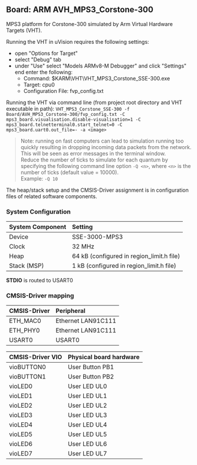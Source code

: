 Board: ARM AVH_MPS3_Corstone-300
----------------------------------------------

MPS3 platform for Corstone-300 simulated by Arm Virtual Hardware Targets (VHT).

Running the VHT in uVision requires the following settings:
 - open "Options for Target"
 - select "Debug" tab
 - under "Use" select "Models ARMv8-M Debugger" and click "Settings" end enter the following:
   - Command: $KARM\VHT\VHT_MPS3_Corstone_SSE-300.exe
   - Target: cpu0
   - Configuration File: fvp_config.txt

Running the VHT via command line (from project root directory and VHT executable in path):
`VHT_MPS3_Corstone_SSE-300 -f Board/AVH_MPS3_Corstone-300/fvp_config.txt -C mps3_board.visualisation.disable-visualisation=1 -C mps3_board.telnetterminal0.start_telnet=0 -C mps3_board.uart0.out_file=- -a <image>`

> Note: running on fast computers can lead to simulation running too quickly resulting in dropping incoming data packets from the network. 
  This will be seen as error messages in the terminal window.  
  Reduce the number of ticks to simulate for each quantum by specifying the following command line option `-Q <n>`, 
  where `<n>` is the number of ticks (default value = 10000).  
  Example: `-Q 10`

The heap/stack setup and the CMSIS-Driver assignment is in configuration files of related software components.

### System Configuration

| System Component        | Setting
|:------------------------|:----------------------------------------
| Device                  | SSE-3000-MPS3
| Clock                   | 32 MHz
| Heap                    | 64 kB (configured in region_limit.h file)
| Stack (MSP)             | 1 kB (configured in region_limit.h file)

**STDIO** is routed to USART0

### CMSIS-Driver mapping

| CMSIS-Driver | Peripheral
|:-------------|:----------
| ETH_MAC0     | Ethernet LAN91C111
| ETH_PHY0     | Ethernet LAN91C111
| USART0       | USART0

| CMSIS-Driver VIO  | Physical board hardware
|:------------------|:-----------------------
| vioBUTTON0        | User Button PB1
| vioBUTTON1        | User Button PB2
| vioLED0           | User LED UL0
| vioLED1           | User LED UL1
| vioLED2           | User LED UL2
| vioLED3           | User LED UL3
| vioLED4           | User LED UL4
| vioLED5           | User LED UL5
| vioLED6           | User LED UL6
| vioLED7           | User LED UL7
